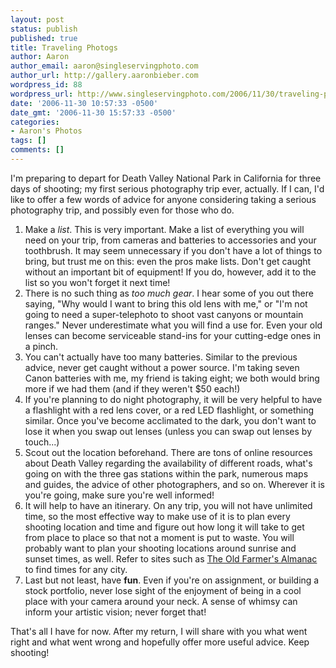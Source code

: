```yaml
---
layout: post
status: publish
published: true
title: Traveling Photogs
author: Aaron
author_email: aaron@singleservingphoto.com
author_url: http://gallery.aaronbieber.com
wordpress_id: 88
wordpress_url: http://www.singleservingphoto.com/2006/11/30/traveling-photogs/
date: '2006-11-30 10:57:33 -0500'
date_gmt: '2006-11-30 15:57:33 -0500'
categories:
- Aaron's Photos
tags: []
comments: []
---
```

I'm preparing to depart for Death Valley National Park in California for
three days of shooting; my first serious photography trip ever,
actually. If I can, I'd like to offer a few words of advice for anyone
considering taking a serious photography trip, and possibly even for
those who do.

1.  Make a <span style="font-style: italic">list</span>. This is
    very important. Make a list of everything you will need on your
    trip, from cameras and batteries to accessories and your toothbrush.
    It may seem unnecessary if you don't have a lot of things to bring,
    but trust me on this: even the pros make lists. Don't get caught
    without an important bit of equipment! If you do, however, add it to
    the list so you won't forget it next time!
2.  There is no such thing as *too much gear*. I hear some of you out
    there saying, "Why would I want to bring this old lens with me," or
    "I'm not going to need a super-telephoto to shoot vast canyons or
    mountain ranges." Never underestimate what you will find a use for.
    Even your old lenses can become serviceable stand-ins for your
    cutting-edge ones in a pinch.
3.  You can't actually have too many batteries. Similar to the previous
    advice, never get caught without a power source. I'm taking seven
    Canon batteries with me, my friend is taking eight; we both would
    bring more if we had them (and if they weren't \$50 each!)
4.  If you're planning to do night photography, it will be very helpful
    to have a flashlight with a red lens cover, or a red LED flashlight,
    or something similar. Once you've become acclimated to the dark, you
    don't want to lose it when you swap out lenses (unless you can swap
    out lenses by touch...)
5.  Scout out the location beforehand. There are tons of online
    resources about Death Valley regarding the availability of different
    roads, what's going on with the three gas stations within the park,
    numerous maps and guides, the advice of other photographers, and
    so on. Wherever it is you're going, make sure you're well informed!
6.  It will help to have an itinerary. On any trip, you will not have
    unlimited time, so the most effective way to make use of it is to
    plan every shooting location and time and figure out how long it
    will take to get from place to place so that not a moment is put
    to waste. You will probably want to plan your shooting locations
    around sunrise and sunset times, as well. Refer to sites such as
    [The Old Farmer's
    Almanac](http://www.almanac.com/rise/ "The Old Farmer's Almanac") to
    find times for any city.
7.  Last but not least, have **fun**. Even if you're on assignment, or
    building a stock portfolio, never lose sight of the enjoyment of
    being in a cool place with your camera around your neck. A sense of
    whimsy can inform your artistic vision; never forget that!

That's all I have for now. After my return, I will share with you what
went right and what went wrong and hopefully offer more useful advice.
Keep shooting!
